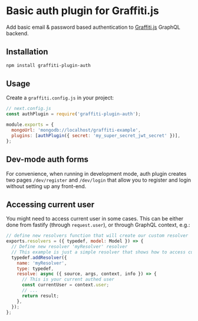 # Basic auth plugin for Graffiti.js

Add basic email & password based authentication to [Graffiti.js](https://github.com/yamalight/graffiti/) GraphQL backend.

## Installation

```sh
npm install graffiti-plugin-auth
```

## Usage

Create a `graffiti.config.js` in your project:

```js
// next.config.js
const authPlugin = require('graffiti-plugin-auth');

module.exports = {
  mongoUrl: 'mongodb://localhost/graffiti-example',
  plugins: [authPlugin({ secret: 'my_super_secret_jwt_secret' })],
};
```

## Dev-mode auth forms

For convenience, when running in development mode, auth plugin creates two pages `/dev/register` and `/dev/login` that allow you to register and login without setting up any front-end.

## Accessing current user

You might need to access current user in some cases.
This can be either done from fastify (through `request.user`), or through GraphQL context, e.g.:

```js
// define new resolvers function that will create our custom resolver
exports.resolvers = ({ typedef, model: Model }) => {
  // Define new resolver 'myResolver' resolver
  // This example is just a simple resolver that shows how to access current user
  typedef.addResolver({
    name: 'myResolver',
    type: typedef,
    resolve: async ({ source, args, context, info }) => {
      // This is your current authed user
      const currentUser = context.user;
      // ...
      return result;
    },
  });
};
```
